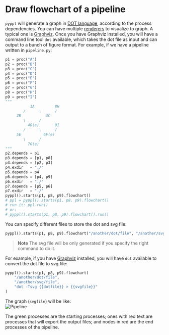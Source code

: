 # Draw flowchart of a pipeline
<!-- toc -->

`pyppl` will generate a graph in [DOT language][1], according to the process dependencies. 
You can have multiple [renderers][2] to visualize to graph. A typical one is [Graphviz][3]. Once you have Graphviz installed, you will have a command line tool `dot` available, which takes the dot file as input and can output to a bunch of figure format. For example, if we have a pipeline written in `pipeline.py`:
```python
p1 = proc("A")
p2 = proc("B")
p3 = proc("C")
p4 = proc("D")
p5 = proc("E")
p6 = proc("F")
p7 = proc("G")
p8 = proc("H")
p9 = proc("I")
"""
		   1A         8H
		/      \      /
	 2B           3C
		\      /
		  4D(e)       9I
		/      \      /
	 5E          6F(e)
		\      /
		  7G(e)
"""
p2.depends = p1
p3.depends = [p1, p8]
p4.depends = [p2, p3]
p4.exdir   = "./"
p5.depends = p4
p6.depends = [p4, p9]
p6.exdir   = "./"
p7.depends = [p5, p6]
p7.exdir   = "./"
pyppl().starts(p1, p8, p9).flowchart()
# ppl = pyppl().starts(p1, p8, p9).flowchart()
# run it: ppl.run()
# or:
# pyppl().starts(p1, p8, p9).flowchart().run()
```

You can specify different files to store the dot and svg file:
```python
pyppl().starts(p1, p8, p9).flowchart("/another/dot/file", "/another/svg/file")
```
> **Note** The svg file will be only generated if you specify the right command to do it.

For example, if you have [Graphviz](http://www.graphviz.org/) installed, you will have `dot` available to convert the dot file to svg file:
```python
pyppl().starts(p1, p8, p9).flowchart(
	"/another/dot/file", 
	"/another/svg/file", 
	"dot -Tsvg {{dotfile}} > {{svgfile}}"
)
```

The graph (`svgfile`) will be like:  
![Pipeline][4]

The green processes are the starting processes; ones with red text are processes that will export the output files; and nodes in red are the end processes of the pipeline.

[1]: https://en.wikipedia.org/wiki/DOT_(graph_description_language)
[2]: https://en.wikipedia.org/wiki/DOT_(graph_description_language)#Layout_programs
[3]: https://en.wikipedia.org/wiki/Graphviz
[4]: https://github.com/pwwang/pyppl/raw/master/docs/pyppl.png